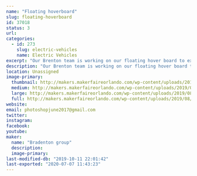 ```yaml
---
name: "Floating hoverboard"
slug: floating-hoverboard
id: 37018
status: 3
url: 
categories:
  - id: 273
    slug: electric-vehicles
    name: Electric Vehicles
excerpt: "Our Brenton team is working on our floating hover board to experiment science, computer science and technology."
description: "Our Brenton team is working on our floating hover board to experiment science, computer science and technology."
location: Unassigned
image-primary:
  thumbnail: http://makers.makerfaireorlando.com/wp-content/uploads/2019/08/back-to-the-future-150x150.jpg
  medium: http://makers.makerfaireorlando.com/wp-content/uploads/2019/08/back-to-the-future-300x222.jpg
  large: http://makers.makerfaireorlando.com/wp-content/uploads/2019/08/back-to-the-future.jpg
  full: http://makers.makerfaireorlando.com/wp-content/uploads/2019/08/back-to-the-future.jpg
website: 
email: photoshopjune2017@gmail.com
twitter: 
instagram: 
facebook: 
youtube: 
maker:
  name: "Bradenton group"
  description:
  image-primary: 
last-modified-db: "2019-10-11 22:01:42"
last-exported: "2020-07-07 11:43:23"
---
```

